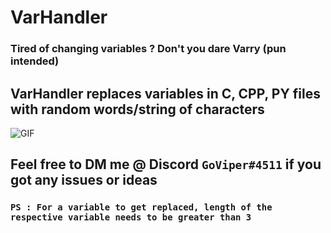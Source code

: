 
# VarHandler

  

### Tired of changing variables ? Don't you dare Varry (pun intended) </br>

## **VarHandler replaces variables in C, CPP, PY files with random words/string of characters**  </br>
<img alt="GIF" src="https://s10.gifyu.com/images/Extension-Development-Host-FP-Gr-1.gif" />

## Feel free to DM me @ Discord `GoViper#4511` if you got any issues or ideas </br>

### **`PS : For a variable to get replaced, length of the respective variable needs to be greater than 3`**




